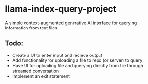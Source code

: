 # llama-index-query-project
A simple context-augmented generative AI interface for querying information from text files.

## Todo:
- Create a UI to enter input and recieve output
- Add functionality for uploading a file to repo (or server) to query
- Have UI for uploading file and querying directly from file through streamed conversation
- Implement an exit statement
